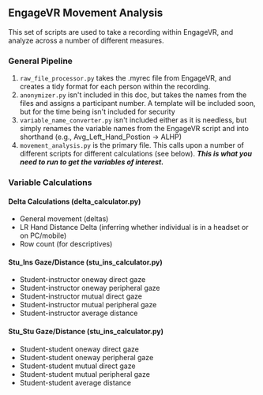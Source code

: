 ## EngageVR Movement Analysis

This set of scripts are used to take a recording within EngageVR, and analyze across a number of different measures.

### General Pipeline
1. ```raw_file_processor.py``` takes the .myrec file from EngageVR, and creates a tidy format for each person within the recording.
2. ```anonymizer.py``` isn't included in this doc, but takes the names from the files and assigns a participant number. A template will be included soon, but for the time being isn't included for security
3. ```variable_name_converter.py``` isn't included either as it is needless, but simply renames the variable names from the EngageVR script and into shorthand (e.g., Avg_Left_Hand_Postion -> ALHP)
4. ```movement_analysis.py``` is the primary file. This calls upon a number of different scripts for different calculations (see below). *__This is what you need to run to get the variables of interest.__*

### Variable Calculations
#### Delta Calculations (delta_calculator.py)
- General movement (deltas)
- LR Hand Distance Delta (inferring whether individual is in a headset or on PC/mobile)
- Row count (for descriptives)

#### Stu_Ins Gaze/Distance (stu_ins_calculator.py)
- Student-instructor oneway direct gaze
- Student-instructor oneway peripheral gaze
- Student-instructor mutual direct gaze
- Student-instructor mutual peripheral gaze
- Student-instructor average distance

#### Stu_Stu Gaze/Distance (stu_ins_calculator.py)
- Student-student oneway direct gaze
- Student-student oneway peripheral gaze
- Student-student mutual direct gaze
- Student-student mutual peripheral gaze
- Student-student average distance
